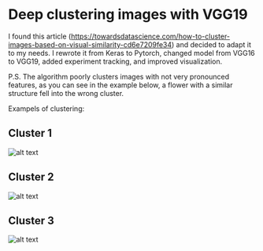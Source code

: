 # Deep clustering images with VGG19 

I found this article (https://towardsdatascience.com/how-to-cluster-images-based-on-visual-similarity-cd6e7209fe34) and decided to adapt it to my needs. I rewrote it from Keras to Pytorch, changed model from VGG16 to VGG19, added experiment tracking, and improved visualization. 

P.S. The algorithm poorly clusters images with not very pronounced features, as you can see in the example below, a flower with a similar structure fell into the wrong cluster.
 
Exampels of clustering:

## Cluster 1
![alt text](https://github.com/DaEtoJostka/Deep_clustering_images/blob/main/Examples/output.png?raw=true)

## Cluster 2
![alt text](https://github.com/DaEtoJostka/Deep_clustering_images/blob/main/Examples/output1.png?raw=true)

## Cluster 3
![alt text](https://github.com/DaEtoJostka/Deep_clustering_images/blob/main/Examples/output3.png?raw=true)
